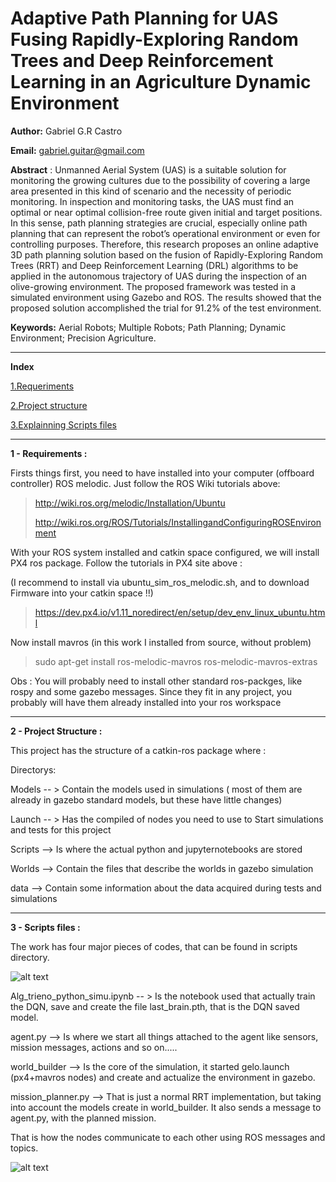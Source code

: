 # Adaptive Path Planning for UAS Fusing Rapidly-Exploring Random Trees and Deep Reinforcement Learning in an Agriculture Dynamic Environment

**Author:** Gabriel G.R Castro

**Email:** gabriel.guitar@gmail.com

**Abstract** : Unmanned Aerial System (UAS) is a suitable solution for monitoring the growing cultures due to the possibility of covering a large area presented in this kind of scenario and the necessity of periodic monitoring. In inspection and monitoring tasks, the UAS must find an optimal or near optimal collision-free route given initial and target positions. In this sense, path planning strategies are crucial, especially online path planning that can represent the robot’s operational environment or even for controlling purposes. Therefore, this research proposes an online adaptive 3D path planning
solution based on the fusion of Rapidly-Exploring Random Trees (RRT) and Deep Reinforcement Learning (DRL) algorithms to be applied in the autonomous trajectory of UAS during the inspection of an olive-growing environment. The proposed framework was tested in a simulated environment
using Gazebo and ROS. The results showed that the proposed solution accomplished the trial for 91.2% of the test environment.

**Keywords:** Aerial Robots; Multiple Robots; Path Planning; Dynamic Environment; Precision Agriculture.

____________________________________________________________________________________________________________________________________________________

**Index** 

[1.Requeriments](#requeriments)

[2.Project structure](#structure)

[3.Explainning Scripts files](#scripts)
___________________________________________________________________________________________________________________________________________________


**1 - Requirements :**  <a name="requeriments"></a>

Firsts things first, you need to have installed into your computer (offboard controller) ROS melodic. Just follow the ROS Wiki tutorials above:

>http://wiki.ros.org/melodic/Installation/Ubuntu
>
>http://wiki.ros.org/ROS/Tutorials/InstallingandConfiguringROSEnvironment

With your ROS system installed and catkin space configured, we will install PX4 ros package. Follow the tutorials in PX4 site above : 

(I recommend to install via ubuntu_sim_ros_melodic.sh, and to download Firmware into your catkin space !!)

>https://dev.px4.io/v1.11_noredirect/en/setup/dev_env_linux_ubuntu.html

Now install mavros (in this work I installed from source, without problem)

>sudo apt-get install ros-melodic-mavros ros-melodic-mavros-extras

Obs : You will probably need to install other standard ros-packges, like rospy and some gazebo messages. Since they fit in any project, you probably will have them already installed into your ros workspace 

_____________________________________________________________________________________________________________________________________________________

**2 - Project Structure :**  <a name="structure"></a>

This project has the structure of a catkin-ros package where : 

Directorys:

Models -- >  Contain the models used in simulations ( most of them are already in gazebo standard models, but these have little changes)

Launch -- >  Has the compiled of nodes you need to use to Start simulations and tests for this project

Scripts -->  Is where the actual python and jupyternotebooks are stored

Worlds  -->  Contain the files that describe the worlds in gazebo simulation

data    -->  Contain some information about the data acquired during tests and simulations

______________________________________________________________________________________________________________________________________________________

**3 - Scripts files :**  <a name="scripts"></a>

The work has four major pieces of codes, that can be found in scripts directory. 

![alt text](https://drive.google.com/uc?export=view&id=1uzo2l9fdNdYq-qMNXdIfdAgzsm68Uisf)

Alg_trieno_python_simu.ipynb -- > Is the notebook used that actually train the DQN, save and create the file last_brain.pth, that is the DQN saved model.

agent.py --> Is where we start all things attached to the agent like sensors, mission messages, actions and so on.....

world_builder --> Is the core of the simulation, it started gelo.launch (px4+mavros nodes) and create and actualize the environment in gazebo.

mission_planner.py --> That is just a normal RRT implementation, but taking into account the models create in world_builder. It also sends a message to agent.py, with the planned mission.

That is how the nodes communicate to each other using ROS messages and topics.

![alt text](https://drive.google.com/uc?export=view&id=1ja95hUccOdFtAy7Cu1TDQo_8BGi5HkLw)




